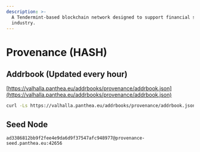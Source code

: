 ```yaml
---
description: >-
  A Tendermint-based blockchain network designed to support financial service
  industry.
---
```


# Provenance (HASH)

## Addrbook (Updated every hour)

[https://valhalla.panthea.eu/addrbooks/provenance/addrbook.json](https://valhalla.panthea.eu/addrbooks/provenance/addrbook.json)

```bash
curl -Ls https://valhalla.panthea.eu/addrbooks/provenance/addrbook.json > $HOME/.provenanced/config/addrbook.json
```

## Seed Node

```url
ad3386812bb9f2fee4e9da6d9f37547afc948977@provenance-seed.panthea.eu:42656
```
